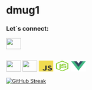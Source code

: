 # dmug1

<h3 align="left">Let`s connect:</h3>
<p align="left">
<a href="https://www.linkedin.com/in/diegomugnae/" target="blank"><img align="center" src="https://cdn.jsdelivr.net/npm/simple-icons@3.0.1/icons/linkedin.svg" alt="" height="30" width="40" /></a>



<div style="display: inline_block"><br>
    <img height="30" width="40"  src="https://cdn.jsdelivr.net/gh/devicons/devicon/icons/html5/html5-original.svg" />
    <img height="30" width="40"  src="https://cdn.jsdelivr.net/gh/devicons/devicon/icons/css3/css3-original.svg" />
    <img height="30" width="40"  src="https://github.com/devicons/devicon/blob/master/icons/javascript/javascript-original.svg" />    
    <img height="30" width="40"  src="https://github.com/devicons/devicon/blob/master/icons/nodejs/nodejs-original.svg" alt="javscript" width="40" height="40" />
    <img height="30" width="40"  src="https://github.com/devicons/devicon/blob/master/icons/vuejs/vuejs-original.svg" alt="javscript" width="40" height="40" />
</div>




[![GitHub Streak](https://github-readme-streak-stats.herokuapp.com/?user=dmug1)](https://git.io/streak-stats)